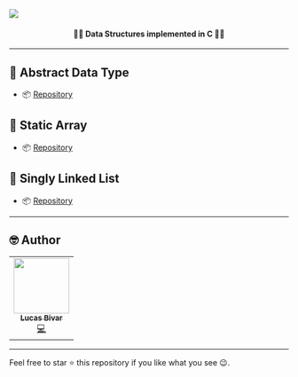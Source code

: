  <img align="center" src="https://i.imgur.com/0fDov26.gif">
 <h4 align="center">👨‍💻 Data Structures implemented in C 👨‍💻</h4>

<hr>

## 📍 Abstract Data Type

- 📦 [Repository](https://github.com/lucasbivar/data-structures/tree/main/ADT)

## 📍 Static Array

- 📦 [Repository](https://github.com/lucasbivar/data-structures/tree/main/StaticArray)

## 📍 Singly Linked List

- 📦 [Repository](https://github.com/lucasbivar/data-structures/tree/main/SinglyLinkedList)

<hr> 
 
## 🤓 Author 
<table>
  <tr>
    <td align="center"><a href="https://github.com/lucasbivar"><img src="https://avatars0.githubusercontent.com/u/60802661?s=460&u=f0cdbe837dc717c91999b2255973fe9584a1d352&v=4" width="100px;" alt=""/><br /><sub><b>Lucas Bivar</b></sub></a><br /><a href="https://github.com/lucasbivar" title="Code">💻</a></td>
  <tr>
</table>

---

Feel free to star ⭐ this repository if you like what you see 😉.
